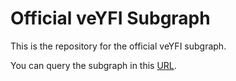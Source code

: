 # Official veYFI Subgraph

This is the repository for the official veYFI subgraph.

You can query the subgraph in this [URL](https://thegraph.com/hosted-service/subgraph/yearn/yearn-veyfi-ethereum-subgraph).
